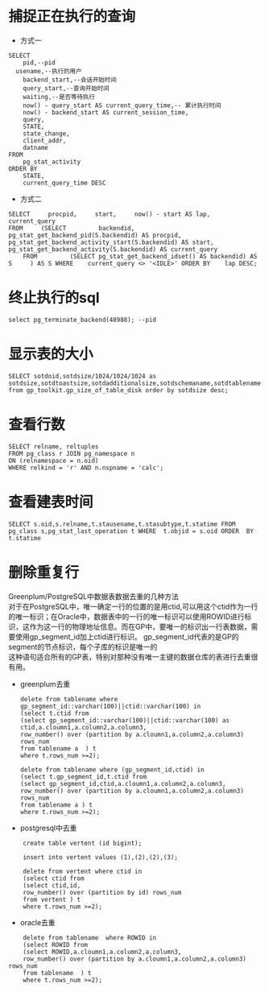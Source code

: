 # 捕捉正在执行的查询  
*  方式一
```
SELECT
	pid,--pid
  usename,--执行的用户
	backend_start,--会话开始时间
	query_start,--查询开始时间
	waiting,--是否等待执行
	now() - query_start AS current_query_time,-- 累计执行时间
	now() - backend_start AS current_session_time,
	query,
	STATE,
	state_change,
	client_addr,
	datname 
FROM
	pg_stat_activity 
ORDER BY
	STATE,
	current_query_time DESC
```
*   方式二
```
SELECT     procpid,     start,     now() - start AS lap,     current_query 
FROM     (SELECT         backendid,         pg_stat_get_backend_pid(S.backendid) AS procpid,         pg_stat_get_backend_activity_start(S.backendid) AS start,       pg_stat_get_backend_activity(S.backendid) AS current_query 
    FROM         (SELECT pg_stat_get_backend_idset() AS backendid) AS S     ) AS S WHERE    current_query <> '<IDLE>' ORDER BY    lap DESC;
```
# 终止执行的sql  
`select pg_terminate_backend(48988); --pid`

# 显示表的大小  
`SELECT sotdoid,sotdsize/1024/1024/1024 as sotdsize,sotdtoastsize,sotdadditionalsize,sotdschemaname,sotdtablename from gp_toolkit.gp_size_of_table_disk order by sotdsize desc;`

# 查看行数 
```
SELECT relname, reltuples 
FROM pg_class r JOIN pg_namespace n 
ON (relnamespace = n.oid) 
WHERE relkind = 'r' AND n.nspname = 'calc';
```

# 查看建表时间
`SELECT s.oid,s.relname,t.stausename,t.stasubtype,t.statime FROM pg_class s,pg_stat_last_operation t WHERE  t.objid = s.oid ORDER  BY t.statime`

# 删除重复行  
Greenplum/PostgreSQL中数据表数据去重的几种方法  
对于在PostgreSQL中，唯一确定一行的位置的是用ctid,可以用这个ctid作为一行的唯一标识；在Oracle中，数据表中的一行的唯一标识可以使用ROWID进行标识，这作为这一行的物理地址信息。而在GP中，要唯一的标识出一行表数据，需要使用gp_segment_id加上ctid进行标识。 gp_segment_id代表的是GP的segment的节点标识，每个子库的标识是唯一的  
这种语句适合所有的GP表，特别对那种没有唯一主键的数据仓库的表进行去重很有用。  
* greenplum去重  
	```
	delete from tablename where gp_segment_id::varchar(100)||ctid::varchar(100) in
	(select t.ctid from
	(select gp_segment_id::varchar(100)||ctid::varchar(100) as ctid,a.cloumn1,a.column2,a.column3,
	row_number() over (partition by a.cloumn1,a.column2,a.column3) rows_num
	from tablename a  ) t
	where t.rows_num >=2);
	```  
	```
	delete from tablename where (gp_segment_id,ctid) in
	(select t.gp_segment_id,t.ctid from
	(select gp_segment_id,ctid,a.cloumn1,a.column2,a.column3,
	row_number() over (partition by a.cloumn1,a.column2,a.column3) rows_num
	from tablename a ) t
	where t.rows_num >=2);  
	```  

* postgresql中去重   
```
	create table vertent (id bigint);  
	
	insert into vertent values (1),(2),(2),(3);    
	
	delete from vertent where ctid in
	(select ctid from
	(select ctid,id,
	row_number() over (partition by id) rows_num
	from vertent ) t
	where t.rows_num >=2);
```
	
* oracle去重    
```
	delete from tablename  where ROWID in
	(select ROWID from
	(select ROWID,a.cloumn1,a.column2,a.column3,
	row_number() over (partition by a.cloumn1,a.column2,a.column3) rows_num
	from tablename  ) t
	where t.rows_num >=2);
```
